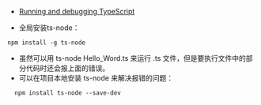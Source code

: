 
* [Running and debugging TypeScript](https://www.jetbrains.com/help/webstorm/2022.2/running-and-debugging-typescript.html)

* 全局安装ts-node：
```
npm install -g ts-node
```
  * 虽然可以用 ts-node Hello_Word.ts 来运行 .ts 文件，但是要执行文件中的部分代码时还会报上面的错误。
  * 可以在项目本地安装 ts-node 来解决报错的问题：
```
  npm install ts-node --save-dev
```

